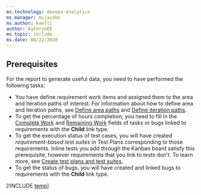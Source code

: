 ```yaml
---
ms.technology: devops-analytics
ms.manager: mijacobs
ms.author: kaelli
author: KathrynEE
ms.topic: include
ms.date: 06/22/2020
---
```



<a id="prerequisites" />  




## Prerequisites

For the report to generate useful data, you need to have performed the following tasks: 

- You have define requirement work items and assigned them to the area and iteration paths of interest. For information about how to define area and iteration paths, see [Define area paths](/azure/devops/organizations/settings/set-area-paths) and [Define iteration paths](/azure/devops/organizations/settings/set-iteration-paths-sprints).
- To get the percentage of hours completion, you need to fill in the [Complete Work](/azure/devops/boards/queries/query-numeric#completed-work) and [Remaining Work](/azure/devops/boards/queries/query-numeric#remaining-work) fields of tasks or bugs linked to requirements with the **Child** link type. 
- To get the execution status of test cases, you will have created *requirement-based test suites* in Test Plans corresponding to those requirements. Inline tests you add through the Kanban board satisfy this prerequisite, however requirements that you link to tests don't. To learn more, see [Create test plans and test suites](/azure/devops/test/create-a-test-plan).
- To get the status of bugs, you will have created and linked bugs to requirements with the **Child** link type.

[!INCLUDE [temp](sample-required-reading.md)]